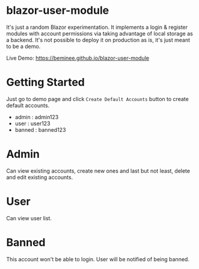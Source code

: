 # blazor-user-module

It's just a random Blazor experimentation. It implements a login & register modules with account permissions via taking advantage of local storage as a backend. It's not possible to deploy it on production as is, it's just meant to be a demo.

Live Demo: https://beminee.github.io/blazor-user-module

# Getting Started

Just go to demo page and click `Create Default Accounts` button to create default accounts.

* admin : admin123
* user : user123
* banned : banned123

# Admin

Can view existing accounts, create new ones and last but not least, delete and edit existing accounts.

# User

Can view user list. 

# Banned

This account won't be able to login. User will be notified of being banned.
